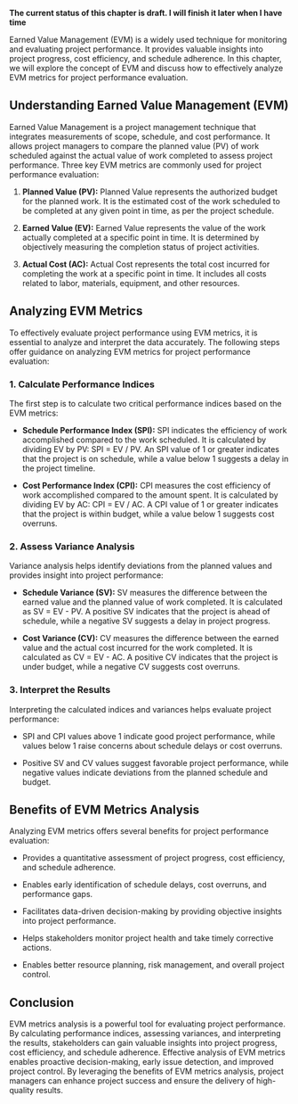 **The current status of this chapter is draft. I will finish it later when I have time**

Earned Value Management (EVM) is a widely used technique for monitoring and evaluating project performance. It provides valuable insights into project progress, cost efficiency, and schedule adherence. In this chapter, we will explore the concept of EVM and discuss how to effectively analyze EVM metrics for project performance evaluation.

**Understanding Earned Value Management (EVM)**
-----------------------------------------------

Earned Value Management is a project management technique that integrates measurements of scope, schedule, and cost performance. It allows project managers to compare the planned value (PV) of work scheduled against the actual value of work completed to assess project performance. Three key EVM metrics are commonly used for project performance evaluation:

1. **Planned Value (PV):** Planned Value represents the authorized budget for the planned work. It is the estimated cost of the work scheduled to be completed at any given point in time, as per the project schedule.

2. **Earned Value (EV):** Earned Value represents the value of the work actually completed at a specific point in time. It is determined by objectively measuring the completion status of project activities.

3. **Actual Cost (AC):** Actual Cost represents the total cost incurred for completing the work at a specific point in time. It includes all costs related to labor, materials, equipment, and other resources.

**Analyzing EVM Metrics**
-------------------------

To effectively evaluate project performance using EVM metrics, it is essential to analyze and interpret the data accurately. The following steps offer guidance on analyzing EVM metrics for project performance evaluation:

### **1. Calculate Performance Indices**

The first step is to calculate two critical performance indices based on the EVM metrics:

* **Schedule Performance Index (SPI):** SPI indicates the efficiency of work accomplished compared to the work scheduled. It is calculated by dividing EV by PV: SPI = EV / PV. An SPI value of 1 or greater indicates that the project is on schedule, while a value below 1 suggests a delay in the project timeline.

* **Cost Performance Index (CPI):** CPI measures the cost efficiency of work accomplished compared to the amount spent. It is calculated by dividing EV by AC: CPI = EV / AC. A CPI value of 1 or greater indicates that the project is within budget, while a value below 1 suggests cost overruns.

### **2. Assess Variance Analysis**

Variance analysis helps identify deviations from the planned values and provides insight into project performance:

* **Schedule Variance (SV):** SV measures the difference between the earned value and the planned value of work completed. It is calculated as SV = EV - PV. A positive SV indicates that the project is ahead of schedule, while a negative SV suggests a delay in project progress.

* **Cost Variance (CV):** CV measures the difference between the earned value and the actual cost incurred for the work completed. It is calculated as CV = EV - AC. A positive CV indicates that the project is under budget, while a negative CV suggests cost overruns.

### **3. Interpret the Results**

Interpreting the calculated indices and variances helps evaluate project performance:

* SPI and CPI values above 1 indicate good project performance, while values below 1 raise concerns about schedule delays or cost overruns.

* Positive SV and CV values suggest favorable project performance, while negative values indicate deviations from the planned schedule and budget.

**Benefits of EVM Metrics Analysis**
------------------------------------

Analyzing EVM metrics offers several benefits for project performance evaluation:

* Provides a quantitative assessment of project progress, cost efficiency, and schedule adherence.

* Enables early identification of schedule delays, cost overruns, and performance gaps.

* Facilitates data-driven decision-making by providing objective insights into project performance.

* Helps stakeholders monitor project health and take timely corrective actions.

* Enables better resource planning, risk management, and overall project control.

**Conclusion**
--------------

EVM metrics analysis is a powerful tool for evaluating project performance. By calculating performance indices, assessing variances, and interpreting the results, stakeholders can gain valuable insights into project progress, cost efficiency, and schedule adherence. Effective analysis of EVM metrics enables proactive decision-making, early issue detection, and improved project control. By leveraging the benefits of EVM metrics analysis, project managers can enhance project success and ensure the delivery of high-quality results.
